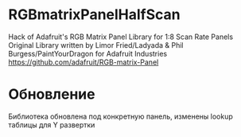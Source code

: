 # RGBmatrixPanelHalfScan

Hack of Adafruit's RGB Matrix Panel Library for 1:8 Scan Rate Panels<br>
Original Library written by Limor Fried/Ladyada & Phil Burgess/PaintYourDragon for Adafruit Industries<br>
https://github.com/adafruit/RGB-matrix-Panel

# Обновление

Библиотека обновлена под конкретную панель, изменены lookup таблицы для Y развертки
